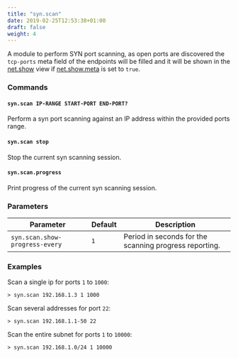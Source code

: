 ```yaml
---
title: "syn.scan"
date: 2019-02-25T12:53:38+01:00
draft: false
weight: 4
---
```


A module to perform SYN port scanning, as open ports are discovered the `tcp-ports` meta field of the endpoints will be filled and it will be shown in the
[net.show](/modules/ethernet/net.recon/#net-show) view if [net.show.meta](/modules/ethernet/net.recon/#parameters) is set to `true`.

### Commands

#### `syn.scan IP-RANGE START-PORT END-PORT?`

Perform a syn port scanning against an IP address within the provided ports range.

#### `syn.scan stop`

Stop the current syn scanning session.

#### `syn.scan.progress`

Print progress of the current syn scanning session.

### Parameters

| Parameter                      | Default | Description                                            |
| ------------------------------ | ------- | ------------------------------------------------------ |
| `syn.scan.show-progress-every` | `1`     | Period in seconds for the scanning progress reporting. |

### Examples

Scan a single ip for ports `1` to `1000`:

    > syn.scan 192.168.1.3 1 1000

Scan several addresses for port `22`:

    > syn.scan 192.168.1.1-50 22

Scan the entire subnet for ports `1` to `10000`:

    > syn.scan 192.168.1.0/24 1 10000
